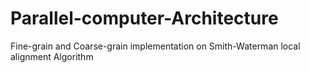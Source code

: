 # Parallel-computer-Architecture
Fine-grain and Coarse-grain implementation on Smith-Waterman local alignment Algorithm
